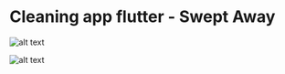# Cleaning app flutter - Swept Away


![alt text](https://i.ibb.co/XX2NQPs/5.jpg)  

![alt text](https://i.ibb.co/X7g1k5B/1.jpg)  
